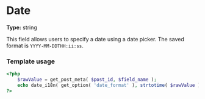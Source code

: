 # Date

**Type:** string

This field allows users to specify a date using a date picker.
The saved format is `YYYY-MM-DDTHH:ii:ss`.

### Template usage

```php
<?php
	$rawValue = get_post_meta( $post_id, $field_name );
	echo date_i18n( get_option( 'date_format' ), strtotime( $rawValue ) );
?>
```
